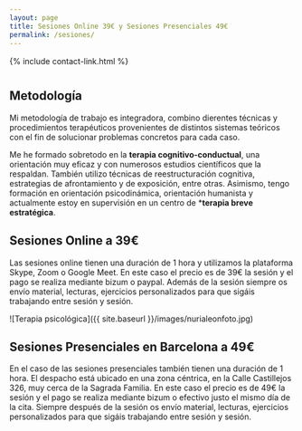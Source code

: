 ```yaml
---
layout: page
title: Sesiones Online 39€ y Sesiones Presenciales 49€
permalink: /sesiones/
---
```


<div style="margin-top: 16px; margin-bottom: 40px;">
    {% include contact-link.html %}
</div>

## Metodología 

Mi metodología de trabajo es integradora, combino dierentes técnicas y procedimientos terapéuticos provenientes de distintos sistemas teóricos con el fin de solucionar problemas concretos para cada caso. 

Me he formado sobretodo en la **terapia cognitivo-conductual**, una orientación muy eficaz y con numerosos estudios científicos que la respaldan. También utilizo técnicas de reestructuración cognitiva, estrategias de afrontamiento y de exposición, entre otras. Asimismo, tengo formación en orientación psicodinámica, orientación humanista y actualmente estoy en supervisión en un centro de ***terapia breve estratégica**. 


## Sesiones Online a 39€

Las sesiones online tienen una duración de 1 hora y utilizamos la plataforma Skype, Zoom o Google Meet. En este caso el precio es de 39€ la sesión y el pago se realiza mediante bizum o paypal. Además de la sesión siempre os envío material, lecturas, ejercicios personalizados para que sigáis trabajando entre sesión y sesión.

![Terapia psicológica]({{ site.baseurl }}/images/nurialeonfoto.jpg)



## Sesiones Presenciales en Barcelona a 49€

 En el caso de las sesiones presenciales también tienen una duración de 1 hora. El despacho está ubicado en una zona céntrica, en la Calle Castillejos 326, muy cerca de la Sagrada Familia. En este caso el precio es de 49€ la sesión y el pago se realiza mediante bizum o efectivo justo el mismo día de la cita. Siempre después de la sesión os envío material, lecturas, ejercicios personalizados para que sigáis trabajando entre sesión y sesión.